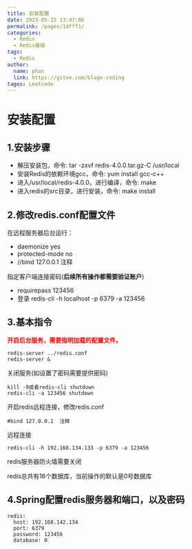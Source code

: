 ```yaml
---
title: 安装配置
date: 2023-05-15 13:47:06
permalink: /pages/1dfff1/
categories: 
  - Redis
  - Redis基础
tags: 
  - Redis
author: 
  name: phan
  link: https://gitee.com/blage-coding
tages: Leetcode
---
```

# 安装配置

## 1.安装步骤

- 解压安装包，命令: tar -zxvf redis-4.0.0.tar.gz-C /usr/local
- 安装Redis的依赖环境gcc，命令: yum install gcc-c++
- 进入/usr/local/redis-4.0.0，进行编译，命令: make
- 进入redis的src目录，进行安装，命令: make install

## 2.修改redis.conf配置文件

在远程服务器后台运行：

- daemonize yes
- protected-mode no
- //bind 127.0.0.1    注释

指定客户端连接密码(**后续所有操作都需要验证账户**)

- requirepass 123456
- 登录 redis-cli -h localhost -p 6379 -a 123456

## 3.基本指令

<font color="red">**开启后台服务，需要指明加载的配置文件。**</font>

```
redis-server ../redis.conf 
redis-server &
```

关闭服务(如设置了密码需要提供密码)

```
kill -9或者redis-cli shutdown
redis-cli -a 123456 shutdown
```

开启redis远程连接，修改redis.conf

``` 
#bind 127.0.0.1  注释
```

远程连接

```
redis-cli -h 192.168.134.133 -p 6379 -a 123456
```

redis服务器防火墙需要关闭

redis总共有16个数据库，当前操作的默认是0号数据库

## 4.Spring配置redis服务器和端口，以及密码

```
redis:
  host: 192.168.142.134
  port: 6379
  password: 123456
  database: 0
```
